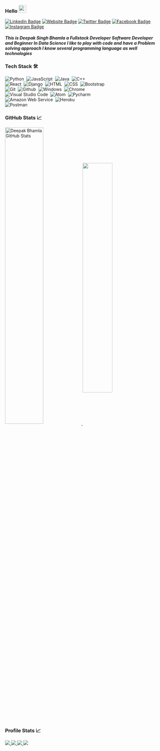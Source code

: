 ### Hello <img src="https://media.giphy.com/media/hvRJCLFzcasrR4ia7z/giphy.gif" width="25px">
[![Linkedin Badge](https://img.shields.io/badge/-LinkedIn-333333?style=flat-square&logo=Linkedin&logoColor=white)](https://linkedin.com/in/deepakbhamla)
[![Website Badge](https://img.shields.io/badge/Website-333333?style=flat-square&logo=google-chrome&logoColor=white)](https://deepakbhamla.github.io/)
[![Twitter Badge](https://img.shields.io/badge/-Twitter-333333?style=flat-square&logo=Twitter&logoColor=white)](https://twitter.com/deepakbhamla)
[![Facebook Badge](https://img.shields.io/badge/-Facebook-333333?style=flat-square&logo=Facebook&logoColor=white)](https://fb.me/iamdeepakbhamla)
[![Instagram Badge](https://img.shields.io/badge/-Instagram-333333?style=flat-square&logo=Instagram&logoColor=white)](https://instagram.com/deepak_bhamla/)

##### This is Deepak Singh Bhamla a Fullstack Developer Software Developer and Beginner In Data Science I like to play with code and have a Problem solving approach I know several programming language as well technologies

### Tech Stack 🛠 &nbsp;

![Python](https://img.shields.io/badge/-Python-333333?style=flat-square&logo=python&logoColor=ffffff)&nbsp;
![JavaScript](https://img.shields.io/badge/-JavaScript-333333?style=flat-square&logo=javascript&logoColor=ffffff)&nbsp;
![Java](https://img.shields.io/badge/-Java-333333?style=flat-square&logo=java&logoColor=ffffff)&nbsp;
![C++](https://img.shields.io/badge/-C++-333333?style=flat-square&logo=C%2B%2B&logoColor=ffffff)\
![React](https://img.shields.io/badge/-React-333333?style=flat-square&logo=react&logoColor=ffffff)&nbsp;
![Django](https://img.shields.io/badge/-Django-333333?style=flat-square&logo=django&logoColor=ffffff)&nbsp;
![HTML](https://img.shields.io/badge/-HTML-333333?style=flat-square&logo=HTML5&logoColor=ffffff)&nbsp;
![CSS](https://img.shields.io/badge/-CSS-333333?style=flat-square&logo=CSS3&logoColor=ffffff)&nbsp;
![Bootstrap](https://img.shields.io/badge/-Bootstrap-333333?style=flat-square&logo=bootstrap&logoColor=ffffff)\
![Git](https://img.shields.io/badge/-Git-333333?style=flat-square&logo=git&logoColor=ffffff)&nbsp;
![Github](https://img.shields.io/badge/-Github-333333?style=flat-square&logo=github&logoColor=ffffff)&nbsp;
![Windows](https://img.shields.io/badge/-Windows-333333?style=flat-square&logo=windows&logoColor=ffffff)&nbsp;
![Chrome](https://img.shields.io/badge/-Chrome-333333?style=flat-square&logo=google-chrome&logoColor=ffffff)\
![Visual Studio Code](https://img.shields.io/badge/-Visual%20Studio%20Code-333333?style=flat-square&logo=visual-studio-code&logoColor=ffffff)&nbsp;
![Atom](https://img.shields.io/badge/-Atom-333333?style=flat-square&logo=atom&logoColor=ffffff)&nbsp;
![Pycharm](https://img.shields.io/badge/-Pycharm-333333?style=flat-square&logo=pycharm&logoColor=ffffff)\
![Amazon Web Service](https://img.shields.io/badge/-Amazon%20Web%20Service-333333?style=flat-square&logo=amazon-web-service&logoColor=ffffff)&nbsp;
![Heroku](https://img.shields.io/badge/-Heroku-333333?style=flat-square&logo=heroku&logoColor=ffffff)\
![Postman](https://img.shields.io/badge/-Postman-333333?style=flat-square&logo=postman&logoColor=ffffff)&nbsp;

###  GitHub Stats &#x1f4c8;

<a href="https://github.com/deepakbhamla/deepakbhamla">
  <img align="center" width="50%" src="https://github-readme-stats.vercel.app/api?username=deepakbhamla&show_icons=true&line_height=27&count_private=true&title_color=000000&text_color=333333&icon_color=757575&bg_color=ffffff" alt="Deepak Bhamla GitHub Stats" />
</a>
<a href="https://github.com/deepakbhamla/github-readme-stats">
  <!-- Change the `github-readme-stats.anuraghazra1.vercel.app` to `github-readme-stats.vercel.app`  -->
  <img align="center" width="44%"  src="https://github-readme-stats.anuraghazra1.vercel.app/api/top-langs/?username=deepakbhamla&line_height=27&layout=compact&theme=radical&title_color=000000&text_color=000000&icon_color=757575&bg_color=ffffff" />
</a>

###  Profile Stats &#x1f4c8;

<p>
  <a href="https://badges.pufler.dev">
    <img src="https://badges.pufler.dev/visits/deepakbhamla/deepakbhamla?style=flat-square&color=black&logo=github">
  </a>
  <a href="https://badges.pufler.dev">
    <img src="https://badges.pufler.dev/years/deepakbhamla?style=flat-square&color=black&logo=github">
  </a>
  
  <a href="https://badges.pufler.dev">
    <img src="https://badges.pufler.dev/repos/deepakbhamla?style=flat-square&color=black&logo=github">
  </a>
   <a href="https://badges.pufler.dev">
    <img src="https://badges.pufler.dev/commits/monthly/deepakbhamla?style=flat-square&color=black&logo=github">
  </a>
  </p>
<br/>


